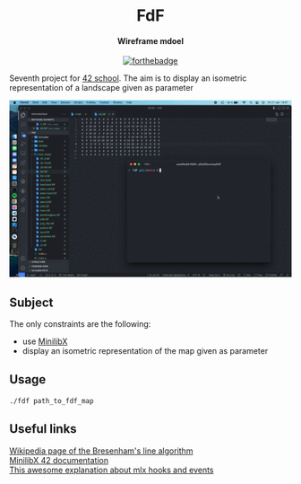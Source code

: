 <div align="center">

# FdF
#### Wireframe mdoel
[![forthebadge](https://forthebadge.com/images/badges/uses-brains.svg)](https://forthebadge.com)

</div>

Seventh project for [42 school](https://42.fr/en/homepage/). The aim is to display an isometric representation of a landscape given as parameter
<div align="center">

![example](./imgs/fdf.gif)
</div>

## Subject

The only constraints are the following:
- use [MinilibX](https://github.com/42Paris/minilibx-linux)
- display an isometric representation of the map given as parameter

## Usage

```bash
./fdf path_to_fdf_map
```

## Useful links

[Wikipedia page of the Bresenham's line algorithm](https://en.wikipedia.org/wiki/Bresenham%27s_line_algorithm)  
[MinilibX 42 documentation](https://harm-smits.github.io/42docs/libs/minilibx)  
[This awesome explanation about mlx hooks and events](https://gist.github.com/KokaKiwi/4052375)

